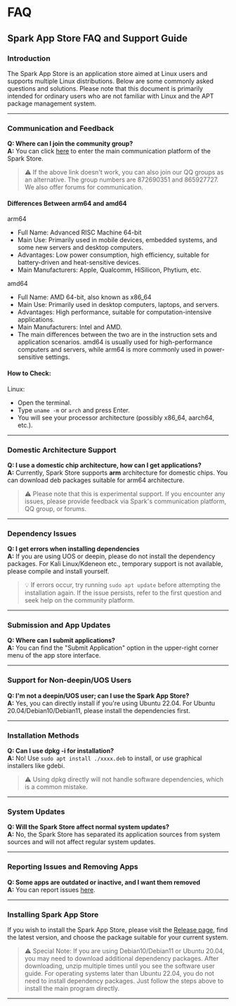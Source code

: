 # FAQ
## Spark App Store FAQ and Support Guide

### Introduction
The Spark App Store is an application store aimed at Linux users and supports multiple Linux distributions. Below are some commonly asked questions and solutions. Please note that this document is primarily intended for ordinary users who are not familiar with Linux and the APT package management system.

---

### Communication and Feedback
**Q: Where can I join the community group?**  
**A:** You can click [here](https://www.deepinos.org/) to enter the main communication platform of the Spark Store.  
> ⚠️ If the above link doesn't work, you can also join our QQ groups as an alternative. The group numbers are 872690351 and 865927727. We also offer forums for communication.

#### Differences Between arm64 and amd64

arm64

* Full Name: Advanced RISC Machine 64-bit
* Main Use: Primarily used in mobile devices, embedded systems, and some new servers and desktop computers.
* Advantages: Low power consumption, high efficiency, suitable for battery-driven and heat-sensitive devices.
* Main Manufacturers: Apple, Qualcomm, HiSilicon, Phytium, etc.

amd64

* Full Name: AMD 64-bit, also known as x86_64
* Main Use: Primarily used in desktop computers, laptops, and servers.
* Advantages: High performance, suitable for computation-intensive applications.
* Main Manufacturers: Intel and AMD.
* The main differences between the two are in the instruction sets and application scenarios. amd64 is usually used for high-performance computers and servers, while arm64 is more commonly used in power-sensitive settings.

#### How to Check:

Linux:

- Open the terminal.
- Type `uname -m` or `arch` and press Enter.
- You will see your processor architecture (possibly x86_64, aarch64, etc.).

---

### Domestic Architecture Support
**Q: I use a domestic chip architecture, how can I get applications?**  
**A:** Currently, Spark Store supports **arm** architecture for domestic chips. You can download deb packages suitable for arm64 architecture.  
> ⚠️ Please note that this is experimental support. If you encounter any issues, please provide feedback via Spark's communication platform, QQ group, or forums.

---

### Dependency Issues
**Q: I get errors when installing dependencies**  
**A:** If you are using UOS or deepin, please do not install the dependency packages. For Kali Linux/Kdeneon etc., temporary support is not available, please compile and install yourself.  
> 💡 If errors occur, try running `sudo apt update` before attempting the installation again. If the issue persists, refer to the first question and seek help on the community platform.

---

### Submission and App Updates
**Q: Where can I submit applications?**  
**A:** You can find the "Submit Application" option in the upper-right corner menu of the app store interface.

---

### Support for Non-deepin/UOS Users
**Q: I'm not a deepin/UOS user; can I use the Spark App Store?**  
**A:** Yes, you can directly install if you're using Ubuntu 22.04. For Ubuntu 20.04/Debian10/Debian11, please install the dependencies first.

---

### Installation Methods
**Q: Can I use dpkg -i for installation?**  
**A:** No! Use `sudo apt install ./xxxx.deb` to install, or use graphical installers like gdebi.  
> ⚠️ Using dpkg directly will not handle software dependencies, which is a common mistake.

---

### System Updates
**Q: Will the Spark Store affect normal system updates?**  
**A:** No, the Spark Store has separated its application sources from system sources and will not affect regular system updates.

---

### Reporting Issues and Removing Apps
**Q: Some apps are outdated or inactive, and I want them removed**  
**A:** You can report issues [here](https://gitee.com/deepin-community-store/software_-issue).

---

### Installing Spark App Store
If you wish to install the Spark App Store, please visit the [Release page](https://gitee.com/deepin-community-store/spark-store/releases), find the latest version, and choose the package suitable for your current system.

> ⚠️ Special Note: If you are using Debian10/Debian11 or Ubuntu 20.04, you may need to download additional dependency packages. After downloading, unzip multiple times until you see the software user guide. For operating systems later than Ubuntu 22.04, you do not need to install dependency packages. Just follow the steps above to install the main program directly.

---